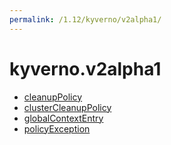 ```yaml
---
permalink: /1.12/kyverno/v2alpha1/
---
```


# kyverno.v2alpha1



* [cleanupPolicy](cleanupPolicy.md)
* [clusterCleanupPolicy](clusterCleanupPolicy.md)
* [globalContextEntry](globalContextEntry.md)
* [policyException](policyException.md)